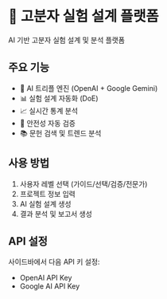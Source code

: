 # 🧬 고분자 실험 설계 플랫폼

AI 기반 고분자 실험 설계 및 분석 플랫폼

## 주요 기능
- 🤖 AI 트리플 엔진 (OpenAI + Google Gemini)
- 📊 실험 설계 자동화 (DoE)
- 📈 실시간 통계 분석
- 🔬 안전성 자동 검증
- 📚 문헌 검색 및 트렌드 분석

## 사용 방법
1. 사용자 레벨 선택 (가이드/선택/검증/전문가)
2. 프로젝트 정보 입력
3. AI 실험 설계 생성
4. 결과 분석 및 보고서 생성

## API 설정
사이드바에서 다음 API 키 설정:
- OpenAI API Key
- Google AI API Key
